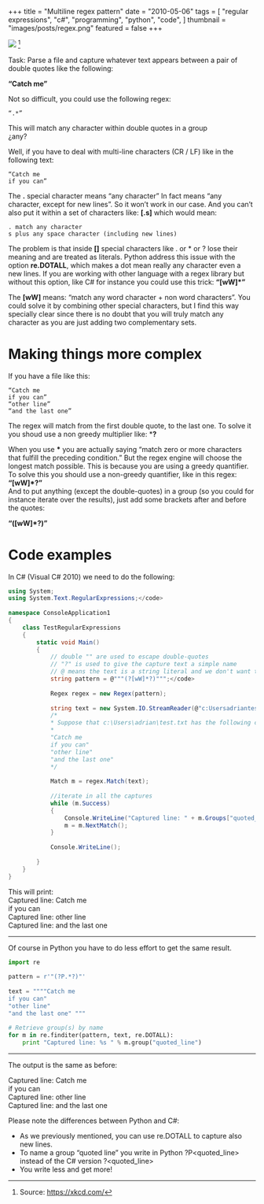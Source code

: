 +++
title = "Multiline regex pattern"
date = "2010-05-06"
tags = [
    "regular expressions",
    "c#",
    "programming",
    "python",
    "code",
]
thumbnail = "images/posts/regex.png"
featured = false
+++

![](/images/posts/regex.png "")
 [^1]

[^1]: Source: https://xkcd.com/


Task: Parse a file and capture whatever text appears between a pair of double quotes like the following:

**“Catch me”**

Not so difficult, you could use the following regex:

```
“.*”
```

This will match any character within double quotes in a group <br />
¿any?

Well, if you have to deal with multi-line characters (CR / LF) like in the following text:

```
“Catch me
if you can”
```

The **.** special character means “any character” In fact means “any character, except for new lines”. 
So it won’t work in our case. And you can’t also put it within a set of characters like: **[.s]** which would mean:

```
. match any character
s plus any space character (including new lines)
```

The problem is that inside **[]** special characters like . or * or ? lose their meaning and are treated as 
literals.
Python address this issue with the option **re.DOTALL**, which makes a dot mean really any character even a new lines.
If you are working with other language with a regex library but without this option, like C# for instance you could 
use this trick:
**“[wW]*”**

The **[wW]** means: “match any word character + non word characters”. You could solve it by combining other special 
characters, but I find this way specially clear since there is no doubt that you will truly match any character as you 
are just adding two complementary sets.

# Making things more complex

If you have a file like this:

```
“Catch me
if you can”
“other line”
“and the last one”
```

The regex will match from the first double quote, to the last one. To solve it you shoud use a non greedy multiplier 
like: ***?**


When you use __*__ you are actually saying “match zero or more characters that fulfill the preceding condition.” 
But the regex engine will choose the longest match possible. This is because you are using a greedy quantifier. 
To solve this you should use a non-greedy quantifier, like in this regex:\
**“[wW]*?”** </br>
And to put anything (except the double-quotes) in a group (so you could for instance iterate over the results), just 
add some brackets after and before the quotes: 

**“([wW]*?)”**


# Code examples

In C# (Visual C# 2010) we need to do the following:

```c#	
using System;
using System.Text.RegularExpressions;</code>
 
namespace ConsoleApplication1
{
    class TestRegularExpressions
    {
        static void Main()
        {
            // double "" are used to escape double-quotes
            // "?" is used to give the capture text a simple name
            // @ means the text is a string literal and we don't want that C# escapes any character (like is usual when you write regex patterns)
            string pattern = @"""(?[wW]*?)""";</code>
 
            Regex regex = new Regex(pattern);
 
            string text = new System.IO.StreamReader(@"c:Usersadriantest.txt").ReadToEnd();
            /*
            * Suppose that c:\Users\adrian\test.txt has the following content:
            *
            "Catch me
            if you can"
            "other line"
            "and the last one"
            */
 
            Match m = regex.Match(text);
 
            //iterate in all the captures
            while (m.Success)
            {
                Console.WriteLine("Captured line: " + m.Groups["quoted_line"]);
                m = m.NextMatch();
            }
 
            Console.WriteLine();
 
        }
    }
}
```	

This will print:\
Captured line: Catch me\
if you can\
Captured line: other line\
Captured line: and the last one 

---

Of course in Python you have to do less effort to get the same result.

```python	
import re
 
pattern = r'"(?P.*?)"'
 
text = """"Catch me
if you can"
"other line"
"and the last one" """
 
# Retrieve group(s) by name
for m in re.finditer(pattern, text, re.DOTALL):
    print "Captured line: %s " % m.group("quoted_line")
```

---

The output is the same as before:

Captured line: Catch me\
if you can\
Captured line: other line\
Captured line: and the last one

Please note the differences between Python and C#:

* As we previously mentioned, you can use re.DOTALL to capture also new lines.
* To name a group “quoted line” you write in Python ?P<quoted_line> instead of the C# version ?<quoted_line>
* You write less and get more!

